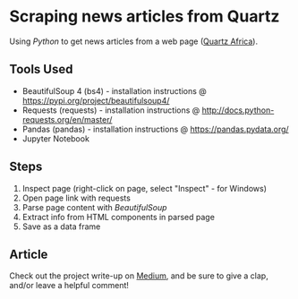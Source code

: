 # Scraping news articles from Quartz

Using *Python* to get news articles from a web page ([Quartz Africa](https://qz.com/africa/latest/)).

## Tools Used

- BeautifulSoup 4 (bs4) - installation instructions @ https://pypi.org/project/beautifulsoup4/
- Requests (requests) - installation instructions @ http://docs.python-requests.org/en/master/
- Pandas (pandas) - installation instructions @ https://pandas.pydata.org/
- Jupyter Notebook
 
## Steps

1. Inspect page (right-click on page, select "Inspect" - for Windows)
2. Open page link with requests
3. Parse page content with *BeautifulSoup*
4. Extract info from HTML components in parsed page
5. Save as a data frame

## Article
Check out the project write-up on [Medium](https://medium.com/@adeoyewole/scraping-news-articles-in-python-53c567282e25), and be sure to give a clap, and/or leave a helpful comment! 



